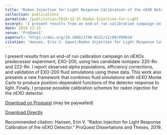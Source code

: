 ```yaml
---
title: "Radon Injection for Light Response Calibration of the nEXO Detector"
collection: publications
permalink: /publication/2019-12-31-Radon-Injection-for-Light
excerpt: 'I present results from an end-of run calibration campaign on nEXOs predecessor experiment, EXO-200, using two candidate isotopes: 220-Rn and 222-Rn. I report observed alpha populations, efficiency corrections, and validation of EXO-200 fluid simulations using these data. This work also presents a new framework that combines fluid simulations with nEXO Monte Carlo to produce position-dependent functions of the detector response to light. Finally, I propose possible calibration schemes for radon injection for the nEXO detector.'
date: 2019-12-31
venue: 'ProQuest'
paperurl: 'https://doi.org/10.1088/1748-0221/12/09/P09018'
citation: 'Hansen, Erin V. &quot;Radon Injection for Light Response Calibration of the nEXO Detector.&quot; ProQuest Dissertations and Theses, 2019'
---
```

I present results from an end-of run calibration campaign on nEXOs predecessor experiment, EXO-200, using two candidate isotopes: 220-Rn and 222-Rn. I report observed alpha populations, efficiency corrections, and validation of EXO-200 fluid simulations using these data. This work also presents a new framework that combines fluid simulations with nEXO Monte Carlo to produce position-dependent functions of the detector response to light. Finally, I propose possible calibration schemes for radon injection for the nEXO detector.

[Download on Proquest](https://doi.org/10.1088/1748-0221/12/09/P09018) (may be paywalled)

[Download Directly](https://drive.google.com/file/d/1xQsJRK8Oga5WYXljRGcimERsPrkpa_rb/view)

Recommended citation: Hansen, Erin V. “Radon Injection for Light Response Calibration of the nEXO Detector.” ProQuest Dissertations and Theses, 2019.
